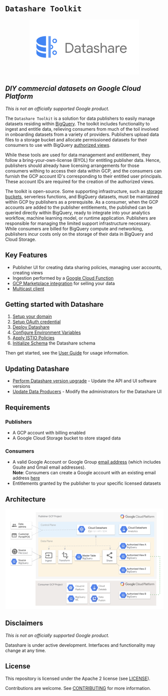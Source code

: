 # ```Datashare Toolkit```

<p align="center">
  <img src="card.png" alt="Datashare" height="175"/>
</p>

## _DIY commercial datasets on Google Cloud Platform_

_This is not an officially supported Google product._

The ```Datashare Toolkit``` is a solution for data publishers to easily manage datasets residing within [BigQuery](https://cloud.google.com/bigquery/). The toolkit includes functionality to ingest and entitle data, relieving consumers from much of the toil involved in onboarding datasets from a variety of providers. Publishers upload data files to a storage bucket and allocate permissioned datasets for their consumers to use with BigQuery [authorized views](https://cloud.google.com/bigquery/docs/authorized-views).

While these tools are used for data management and entitlement, they follow a bring-your-own-license (BYOL) for entitling publisher data. Hence, publishers should already have licensing arrangements for those consumers withing to access their data within GCP, and the consumers can furnish the GCP account ID's corresponding to their entitled user principals. These account IDs are required for the creation of the authorized views.

The toolkit is open-source. Some supporting infrastructure, such as [storage buckets](https://cloud.google.com/storage/), serverless functions, and BigQuery datasets, must be maintained within GCP by publishers as a prerequisite. As a consumer, when the GCP accounts are added to the publisher entitlements, the published can be queried directly within BigQuery, ready to integrate into your analytics workflow, machine learning model, or runtime application. Publishers are responsible for managing the limited support infrastructure necessary. While consumers are billed for BigQuery compute and networking, publishers incur costs only on the storage of their data in BigQuery and Cloud Storage.

## Key Features
- Publisher UI for creating data sharing policies, managing user accounts, creating views
- Ingestion performed by a [Google Cloud Function](https://cloud.google.com/functions/)
- [GCP Marketplace integration](./frontend/user-guide/MARKETPLACE_INTEGRATION.md) for selling your data
- [Multicast client](./client/README.md)


## Getting started with Datashare
1. [Setup your domain](./DOMAIN_SETUP.md)
2. [Setup OAuth credential](./CREDENTIAL_SETUP.md)
3. [Deploy Datashare](./DEPLOY.md)
4. [Configure Environment Variables](./ENVIRONMENT_VARIABLES.md)
5. [Apply ISTIO Policies](./APPLY_ISTIO_POLICIES.md)
6. [Initialize Schema](./frontend/user-guide/ADMIN.md#initialize_schema) the Datashare schema

Then get started, see the [User Guide](./frontend/README.md) for usage information.

## Updating Datashare
- [Perform Datashare version upgrade](./UPGRADE.md) - Update the API and UI software versions
- [Update Data Producers](./UPDATE_DATA_PRODUCERS.md) - Modify the administrators for the Datashare UI

## Requirements

### Publishers

- A GCP account with billing enabled
- A Google Cloud Storage bucket to store staged data

### Consumers

- A valid Google Account or Google Group [email address](https://cloud.google.com/iam/docs/overview#google_account) (which includes Gsuite and Gmail email addresses). \
  **Note**: Consumers can create a Google account with an existing email address [here](https://support.google.com/accounts/answer/27441)
- Entitlements granted by the publisher to your specific licensed datasets

## Architecture

![Architecture](architecture.png "Architecture")

## Disclaimers

_This is not an officially supported Google product._

Datashare is under active development. Interfaces and functionality may change at any time.

## License

This repository  is licensed under the Apache 2 license (see [LICENSE](LICENSE.txt)).

Contributions are welcome. See [CONTRIBUTING](CONTRIBUTING.md) for more information.
